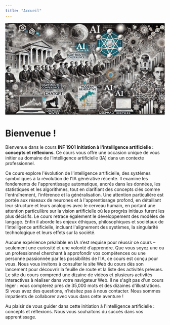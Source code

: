 ```yaml
---
title: "Accueil"
---
```


![Header Image](/images/entete-IA-richard.jpeg)

# Bienvenue !

Bienvenue dans le cours **INF 1901 Initiation à l'intelligence artificielle :
concepts et réflexions**. Ce cours vous offre une occasion unique de vous
initier au domaine de l’intelligence artificielle (IA) dans un contexte
professionnel.

Ce cours explore l'évolution de l'intelligence artificielle, des systèmes
symboliques à la révolution de l'IA générative récente. Il examine les
fondements de l'apprentissage automatique, ancrés dans les données, les
statistiques et les algorithmes, tout en clarifiant des concepts clés comme
l'entraînement, l'inférence et la généralisation. Une attention particulière est
portée aux réseaux de neurones et à l'apprentissage profond, en détaillant leur
structure et leurs analogies avec le cerveau humain, en portant une attention
particulière sur la vision artificielle où les progrès initiaux furent les plus
décisifs. Le cours retrace également le développement des modèles de langage.
Enfin il aborde les enjeux éthiques, philosophiques et sociétaux de
l'intelligence artificielle, incluant l'alignement des systèmes, la singularité
technologique et leurs effets sur la société.

Aucune expérience préalable en IA n’est requise pour réussir ce cours –
seulement une curiosité et une volonté d’apprendre. Que vous soyez une ou un
professionnel cherchant à approfondir vos compétences ou une personne passionnée
par les possibilités de l’IA, ce cours est conçu pour vous. Nous vous invitons à
consulter le site Web du cours dès son lancement pour découvrir la feuille de
route et la liste des activités prévues. Le site du cours comprend une dizaine 
de vidéos et plusieurs activités interactives  à réaliser dans votre navigateur Web. 
Il ne s'agit pas d'un cours  léger&nbsp;: vous compterez près de 35,000 mots et 
des dizaines d'illustrations. Si vous avez des questions, n’hésitez pas à nous 
contacter. Nous sommes impatients de collaborer avec vous dans cette aventure&nbsp;!


Au plaisir de vous guider dans cette initiation à l'intelligence artificielle&nbsp;:
concepts et réflexions. Nous vous souhaitons du succès dans vos apprentissage.
